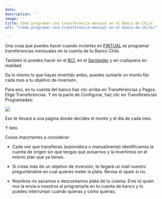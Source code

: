```yaml
---
date: 
description: ''
image: ''
title: Cómo programar una transferencia mensual en el Banco de Chile
url: "/cómo-programar-una-transferencia-mensual-en-el-banco-de-chile/"

---
```

<p>Una cosa que puedes hacer cuando inviertes en <a href="[https://fintual.cl](https://fintual.cl "https://fintual.cl")">FINTUAL</a> es programar transferencias mensuales en la cuenta de tu Banco Chile.</p> También lo puedes hacer en el <a href="[https://edu.fintual.cl/c%C3%B3mo-programar-una-transferencia-mensual-en-el-banco-bci/](https://edu.fintual.cl/c%C3%B3mo-programar-una-transferencia-mensual-en-el-banco-bci/ "https://edu.fintual.cl/c%C3%B3mo-programar-una-transferencia-mensual-en-el-banco-bci/")">BCI</a>, en el <a href="[https://edu.fintual.cl/c%C3%B3mo-programar-una-transferencia-mensual-en-el-banco-santander/](https://edu.fintual.cl/c%C3%B3mo-programar-una-transferencia-mensual-en-el-banco-santander/ "https://edu.fintual.cl/c%C3%B3mo-programar-una-transferencia-mensual-en-el-banco-santander/")">Santander</a> y en cualquiera en realidad.

<p>Da lo mismo lo que hayas invertido antes, puedes sumarle un monto fijo cada mes a tu objetivo de inversión.</p>

<p>Para eso, en tu cuenta del banco haz clic arriba en Transferencias y Pagos. Elige Transferencias. Y en la parte de Configurar, haz clic en Transferencias Programadas:</p>

<img src="/uploads/transferencias_banchile.png" style="max-width: 100%" />

<p>Eso te llevará a una página donde decides el monto y el día de cada mes.</p>

<p>Y listo.</p>

<p>Cosas importantes a considerar:</p>

<ul>

<li><p>Cada vez que transfieras (automática o manualmente) identificamos la cuenta de origen sin que tengas que avisarnos y la invertimos en el mismo plan que ya tienes.</p></li>

<li><p>Si creas más de un objetivo de inversión, te llegará un mail nuestro preguntándote en cual quieres meter la plata. Revisa el spam si no.</p></li>

<li><p>Nosotros no sacamos o descontamos plata de tu cuenta. Eres tú quien nos la envía a nosotros al programarla en tu cuenta de banco y lo puedes interrumpir cuando quieras y como quieras.</p></li>

</ul>